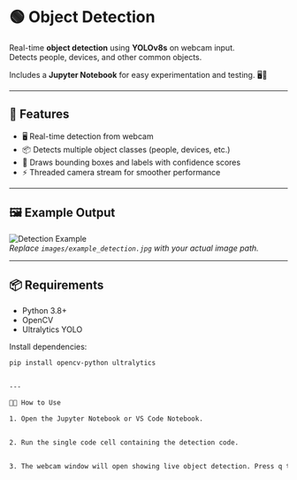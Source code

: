 # 🟢 Object Detection

Real-time **object detection** using **YOLOv8s** on webcam input.  
Detects people, devices, and other common objects.  

Includes a **Jupyter Notebook** for easy experimentation and testing. 🖥️🎯

---

## 🎯 Features

- 🖥️ Real-time detection from webcam  
- 📦 Detects multiple object classes (people, devices, etc.)  
- 🎨 Draws bounding boxes and labels with confidence scores  
- ⚡ Threaded camera stream for smoother performance  

---

## 🖼️ Example Output

![Detection Example](images/example_detection.jpg)  
*Replace `images/example_detection.jpg` with your actual image path.*

---

## 📦 Requirements

- Python 3.8+  
- OpenCV  
- Ultralytics YOLO  

Install dependencies:

```bash
pip install opencv-python ultralytics


---

👩‍💻 How to Use

1. Open the Jupyter Notebook or VS Code Notebook.


2. Run the single code cell containing the detection code.


3. The webcam window will open showing live object detection. Press q to quit.
